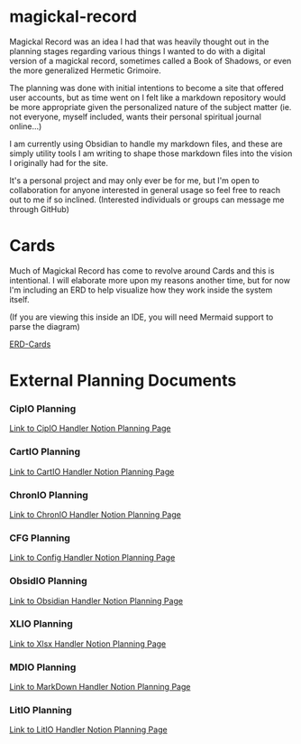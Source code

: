 # magickal-record

Magickal Record was an idea I had that was heavily
thought out in the planning stages regarding various
things I wanted to do with a digital version of 
a magickal record, sometimes called a Book of Shadows, 
or even the more generalized Hermetic Grimoire.

The planning was done with initial intentions to become
a site that offered user accounts, but as time went on
I felt like a markdown repository would be more 
appropriate given the personalized nature of the 
subject matter (ie. not everyone, myself included, 
wants their personal spiritual journal online...)

I am currently using Obsidian to handle my markdown
files, and these are simply utility tools I am writing
to shape those markdown files into the vision I 
originally had for the site.

It's a personal project and may only ever be for me,
but I'm open to collaboration for anyone interested 
in general usage so feel free to reach out to me
if so inclined. (Interested individuals or groups 
can message me through GitHub)

# Cards

Much of Magickal Record has come to revolve 
around Cards and this is intentional. I will
elaborate more upon my reasons another time, 
but for now I'm including an ERD to help visualize
how they work inside the system itself. 

(If you are viewing this inside an IDE, you
will need Mermaid support to parse the diagram)

[ERD-Cards](README_ERD-Cards.md)

# External Planning Documents

### CipIO Planning

[Link to CipIO Handler Notion Planning Page](https://www.notion.so/CIP-Handler-CipIO-211222f451ee814e89a5ebfdb0b5ae13)

### CartIO Planning

[Link to CartIO Handler Notion Planning Page](https://www.notion.so/Cartographer-1d5222f451ee814aa844cb5a858fb4c9?pvs=4)

### ChronIO Planning

[Link to ChronIO Handler Notion Planning Page](https://www.notion.so/Chronomancer-1d5222f451ee8181a7a3ea0e5b09f23c?pvs=4)

### CFG Planning

[Link to Config Handler Notion Planning Page](https://www.notion.so/Config-cfg-1e1222f451ee814bba6fd1beb8d26878?pvs=4)

### ObsidIO Planning

[Link to Obsidian Handler Notion Planning Page](https://www.notion.so/Obsidian-Handler-obsidio-1df222f451ee819f93ead60f8362f833?pvs=4)

### XLIO Planning

[Link to Xlsx Handler Notion Planning Page](https://www.notion.so/XL-Handler-xlio-1dd222f451ee80ccb2c9de79566f85dd?pvs=4)

### MDIO Planning

[Link to MarkDown Handler Notion Planning Page](https://www.notion.so/MD-Handler-mdio-1db222f451ee81ce812eeeecc7dd77e5?pvs=4)

### LitIO Planning

[Link to LitIO Handler Notion Planning Page](https://www.notion.so/LRT-Handler-litio-1d8222f451ee81c8ae83f8d4dacfdf85?pvs=4)
